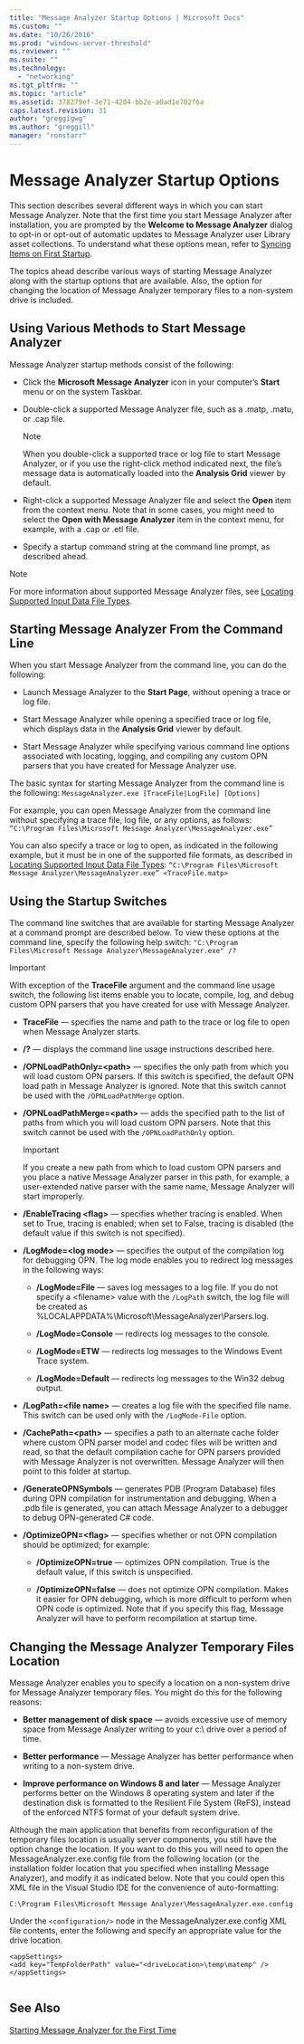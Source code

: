 ```yaml
---
title: "Message Analyzer Startup Options | Microsoft Docs"
ms.custom: ""
ms.date: "10/26/2016"
ms.prod: "windows-server-threshold"
ms.reviewer: ""
ms.suite: ""
ms.technology: 
  - "networking"
ms.tgt_pltfrm: ""
ms.topic: "article"
ms.assetid: 378279ef-3e71-4204-bb2e-a0ad1e702f6a
caps.latest.revision: 31
author: "greggigwg"
ms.author: "greggill"
manager: "ronstarr"
---
```

# Message Analyzer Startup Options
This section describes several different ways in which you can start Message Analyzer. Note that the first time you start Message Analyzer after installation, you are prompted by the **Welcome to Message Analyzer** dialog to opt-in or opt-out of automatic updates to Message Analyzer user Library asset collections. To understand what these options mean, refer to [Syncing Items on First Startup](syncing-items-on-first-startup.md).  
  
 The topics ahead describe various ways of starting Message Analyzer along with the startup options that are available. Also, the option for changing the location of Message Analyzer temporary files to a non-system drive is included.  
  
## Using Various Methods to Start Message Analyzer  
 Message Analyzer startup methods consist of the following:  
  
-   Click the **Microsoft Message Analyzer** icon in your computer’s **Start** menu or on the system Taskbar.  
  
-   Double-click a supported Message Analyzer file, such as a .matp, .matu, or .cap file.  
  
    > [!NOTE]
    >  When you double-click a supported trace or log file to start Message Analyzer, or if you use the right-click method indicated next, the file’s message data is automatically loaded into the **Analysis Grid** viewer by default.  
  
-   Right-click a supported Message Analyzer file and select the **Open** item from the context menu. Note that in some cases, you might need to select the **Open with Message Analyzer** item in the context menu, for example, with a .cap or .etl file.  
  
-   Specify a startup command string at the command line prompt, as described ahead.  
  
> [!NOTE]
>  For more information about supported Message Analyzer files, see [Locating Supported Input Data File Types](locating-supported-input-data-file-types.md).  
  
## Starting Message Analyzer From the Command Line  
 When you start Message Analyzer from the command line, you can do the following:  
  
-   Launch Message Analyzer to the **Start Page**, without opening a trace or log file.  
  
-   Start Message Analyzer while opening a specified trace or log file, which displays data in the **Analysis Grid** viewer by default.  
  
-   Start Message Analyzer while specifying various command line options associated with locating, logging, and compiling any custom OPN parsers that you have created for Message Analyzer use.  
  
 The basic syntax for starting Message Analyzer from the command line is the following:  `MessageAnalyzer.exe [TraceFile|LogFile] [Options]`  
  
 For example, you can open Message Analyzer from the command line without specifying a trace file, log file, or any options, as follows:  `“C:\Program Files\Microsoft Message Analyzer\MessageAnalyzer.exe”`  
  
 You can also specify a trace or log to open, as indicated in the following example, but it must be in one of the supported file formats, as described in [Locating Supported Input Data File Types](locating-supported-input-data-file-types.md):   `“C:\Program Files\Microsoft Message Analyzer\MessageAnalyzer.exe” <TraceFile.matp>`  
  
## Using the Startup Switches  
 The command line switches that are available for starting Message Analyzer at a command prompt are described below. To view these options at the command line, specify the following help switch:  `"C:\Program Files\Microsoft Message Analyzer\MessageAnalyzer.exe" /?`  
  
> [!IMPORTANT]
>  With exception of the **TraceFile** argument and the command line usage switch, the following list items enable you to locate, compile, log, and debug custom OPN parsers that you have created for use with Message Analyzer.  
  
-   **TraceFile** — specifies the name and path to the trace or log file to open when Message Analyzer starts.  
  
-   **/?** — displays the command line usage instructions described here.  
  
-   **/OPNLoadPathOnly=\<path>** — specifies the only path from which you will load custom OPN parsers. If this switch is specified, the default OPN load path in Message Analyzer is ignored. Note that this switch cannot be used with the `/OPNLoadPathMerge` option.  
  
-   **/OPNLoadPathMerge=\<path>** — adds the specified path to the list of paths from which you will load custom OPN parsers. Note that this switch cannot be used with the `/OPNLoadPathOnly` option.  
  
    > [!IMPORTANT]
    >  If you create a new path from which to load custom OPN parsers and you place a native Message Analyzer parser in this path, for example, a user-extended native parser with the same name, Message Analyzer will start improperly.  
  
-   **/EnableTracing \<flag>** — specifies whether tracing is enabled. When set to True, tracing is enabled; when set to False, tracing is disabled (the default value if this switch is not specified).  
  
-   **/LogMode=\<log mode>** — specifies the output of the compilation log for debugging OPN. The log mode enables you to redirect log messages in the following ways:  
  
    -   **/LogMode=File** — saves log messages to a log file. If you do not specify a \<filename> value with the `/LogPath` switch, the log file will be created as %LOCALAPPDATA%\Microsoft\MessageAnalyzer\Parsers.log.  
  
    -   **/LogMode=Console** — redirects log messages to the console.  
  
    -   **/LogMode=ETW** — redirects log messages to the Windows Event Trace system.  
  
    -   **/LogMode=Default** — redirects log messages to the Win32 debug output.  
  
-   **/LogPath=\<file name>** — creates a log file with the specified file name. This switch can be used only with the `/LogMode-File` option.  
  
-   **/CachePath=\<path>** — specifies a path to an alternate cache folder where custom OPN parser model and codec files will be written and read, so that the default compilation cache for OPN parsers provided with Message Analyzer is not overwritten. Message Analyzer will then point to this folder at startup.  
  
-   **/GenerateOPNSymbols** — generates PDB (Program Database) files during OPN compilation for instrumentation and debugging. When a .pdb file is generated, you can attach Message Analyzer to a debugger to debug OPN-generated C# code.  
  
-   **/OptimizeOPN=\<flag>** — specifies whether or not OPN compilation should be optimized; for example:  
  
    -   **/OptimizeOPN=true** — optimizes OPN compilation. True is the default value, if this switch is unspecified.  
  
    -   **/OptimizeOPN=false** — does not optimize OPN compilation. Makes it easier for OPN debugging, which is more difficult to perform when OPN code is optimized. Note that if you specify this flag, Message Analyzer will have to perform recompilation at startup time.  
  
## Changing the Message Analyzer Temporary Files Location  
 Message Analyzer enables you to specify a location on a non-system drive for Message Analyzer temporary files. You might do this for the following reasons:  
  
-   **Better management of disk space** — avoids excessive use of memory space from Message Analyzer writing to your c:\ drive over a period of time.  
  
-   **Better performance** — Message Analyzer has better performance when writing to a non-system drive.  
  
-   **Improve performance on Windows 8 and later** — Message Analyzer performs better on the Windows 8 operating system and later if the destination disk is formatted to the Resilient File System (ReFS), instead of the enforced NTFS format of your default system drive.  
  
 Although the main application that benefits from reconfiguration of the temporary files location is usually server components, you still have the option change the location. If you want to do this you will need to open the MessageAnalyzer.exe.config file from the following location (or the installation folder location that you specified when installing Message Analyzer), and modify it as indicated below. Note that you could open this XML file in the Visual Studio IDE for the convenience of auto-formatting:  
  
 `C:\Program Files\Microsoft Message Analyzer\MessageAnalyzer.exe.config`  
  
 Under the `<configuration/>` node in the MessageAnalyzer.exe.config XML file contents, enter the following and specify an appropriate value for  the drive location.  
  
```  
<appSettings>    
<add key="TempFolderPath" value="<driveLocation>\temp\matemp" />   
</appSettings>  
  
```  
  
## See Also  
 [Starting Message Analyzer for the First Time](installing-and-upgrading-message-analyzer.md#BKMK_StartingMAFirstTime)
